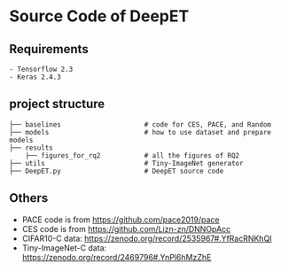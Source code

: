 # Source Code of DeepET

## Requirements
    - Tensorflow 2.3
    - Keras 2.4.3


## project structure
```
├── baselines                     # code for CES, PACE, and Random
├── models                        # how to use dataset and prepare models            
├── results   
    ├── figures_for_rq2           # all the figures of RQ2
├── utils                         # Tiny-ImageNet generator
├── DeepET.py                     # DeepET source code
```

## Others
- PACE code is from https://github.com/pace2019/pace 
- CES code is from https://github.com/Lizn-zn/DNNOpAcc
- CIFAR10-C data: https://zenodo.org/record/2535967#.YfRacRNKhQI
- Tiny-ImageNet-C data: https://zenodo.org/record/2469796#.YnPl6hMzZhE
